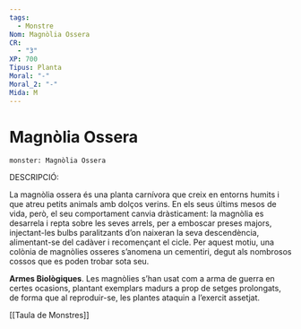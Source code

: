 ```yaml
---
tags:
  - Monstre
Nom: Magnòlia Ossera
CR:
  - "3"
XP: 700
Tipus: Planta
Moral: "-"
Moral_2: "-"
Mida: M
---
```

# Magnòlia Ossera

```statblock
monster: Magnòlia Ossera
```

DESCRIPCIÓ:
 
La magnòlia ossera és una planta carnívora que creix en entorns humits i que atreu petits animals amb dolços verins. En els seus últims mesos de vida, però, el seu comportament canvia dràsticament: la magnòlia es desarrela i repta sobre les seves arrels, per a emboscar preses majors, injectant-les bulbs paralitzants d’on naixeran la seva descendència, alimentant-se del cadàver i recomençant el cicle. Per aquest motiu, una colònia de magnòlies osseres s’anomena un cementiri, degut als nombrosos cossos que es poden trobar sota seu.

**Armes Biològiques**. Les magnòlies s’han usat com a arma de guerra en certes ocasions, plantant exemplars madurs a prop de setges prolongats, de forma que al reproduir-se, les plantes ataquin a l’exercit assetjat.

[[Taula de Monstres]]



